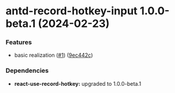 # antd-record-hotkey-input 1.0.0-beta.1 (2024-02-23)

### Features

- basic realization ([#1](https://github.com/Wxh16144/react-record-hotkey/issues/1)) ([9ec442c](https://github.com/Wxh16144/react-record-hotkey/commit/9ec442c551990e36ae7ebe89d1f0ffb02c72121f))

### Dependencies

- **react-use-record-hotkey:** upgraded to 1.0.0-beta.1
